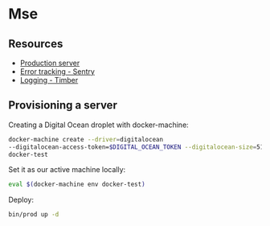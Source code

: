 # Mse

## Resources

* [Production server](http://mse.subvisual.pt)
* [Error tracking - Sentry](https://sentry.io/miguel-palhas/mse/)
* [Logging - Timber](https://app.timber.io/organizations/miguel-palhas/apps/mse-production)

## Provisioning a server

Creating a Digital Ocean droplet with docker-machine:

```sh
docker-machine create --driver=digitalocean
--digitalocean-access-token=$DIGITAL_OCEAN_TOKEN --digitalocean-size=512mb
docker-test
```

Set it as our active machine locally:

```sh
eval $(docker-machine env docker-test)
```

Deploy:

```sh
bin/prod up -d
```
